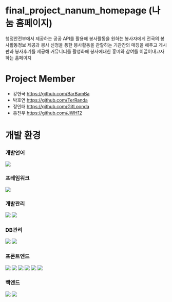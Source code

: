 # final_project_nanum_homepage (나눔 홈페이지)
행정안전부에서 제공하는 공공 API를 활용해 봉사활동을 원하는 봉사자에게 전국의 봉사활동정보 제공과
봉사 신청을 통한 봉사활동을 관할하는 기관간의 매칭을 해주고 게시판과 봉사후기를 제공해 커뮤니티를 활성화해
봉사에대한 흥미와 참여를 이끌어내고자하는 홈페이지

# Project Member
- 강현국 https://github.com/BarBamBa
- 박호연 https://github.com/TerRanda
- 정인태 https://github.com/GitLoonda
- 홍진우 https://github.com/JWH12

# 개발 환경
<h3> 개발언어 </h3> 
	<img src="https://img.shields.io/badge/Java-007396?style=flat&logo=Conda-Forge&logoColor=white" />
<h3> 프레임워크 </h3> 
 	<img src="https://img.shields.io/badge/SpringBoot-6DB33F?style=flat&logo=SpringBoot&logoColor=white" />
<h3> 개발관리 </h3>   
	<img src="https://img.shields.io/badge/intellij-000000?style=flat&logo=intellijidea&logoColor=white" />
 	<img src="https://img.shields.io/badge/Visual Studio Code-007ACC?style=flat&logo=visualstudiocode&logoColor=white" /> 
<h3> DB관리 </h3>  
	<img src="https://img.shields.io/badge/mariadb-003545?style=flat&logo=mariadb&logoColor=white" />
	<img src="https://img.shields.io/badge/JPA Hibernate-59666C?style=flat&logo=hibernate&logoColor=white" />
<h3> 프론트엔드 </h3>
	<img src="https://img.shields.io/badge/react-003545?style=flat&logo=react&logoColor=white" />
	<img src="https://img.shields.io/badge/HTML5-E34F26?style=flat&logo=HTML5&logoColor=white" />
	<img src="https://img.shields.io/badge/CSS3-1572B6?style=flat&logo=CSS3&logoColor=white" />
	<img src="https://img.shields.io/badge/JavaScript-F7DF1E?style=flat&logo=JavaScript&logoColor=white" />
	<img src="https://img.shields.io/badge/sass-CC6699?style=flat&logo=sass&logoColor=white" />
	 <img src="https://img.shields.io/badge/sass-CB3837?style=flat&logo=npm&logoColor=white" />
<h3> 백엔드 </h3>
	<img src="https://img.shields.io/badge/SpringSecurity-6DB33F?style=flat&logo=springsecurityt&logoColor=white" />
	<img src="https://img.shields.io/badge/JSON Web Tokens-000000?style=flat&logo=jsonwebTokenst&logoColor=white" />

	


